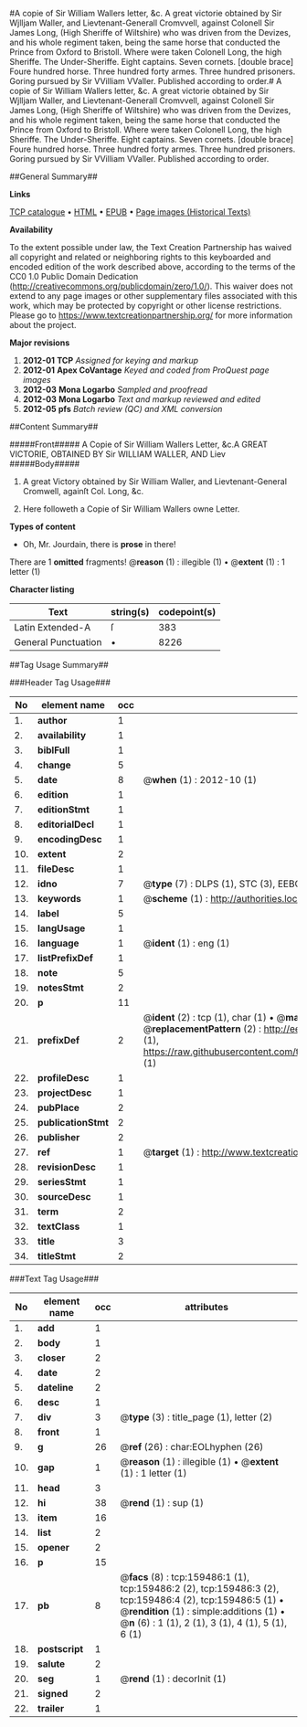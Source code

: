 #A copie of Sir William Wallers letter, &c. A great victorie obtained by Sir Wjlljam Waller, and Lievtenant-Generall Cromvvell, against Colonell Sir James Long, (High Sheriffe of Wiltshire) who was driven from the Devizes, and his whole regiment taken, being the same horse that conducted the Prince from Oxford to Bristoll. Where were taken Colonell Long, the high Sheriffe. The Under-Sheriffe. Eight captains. Seven cornets. [double brace] Foure hundred horse. Three hundred forty armes. Three hundred prisoners. Goring pursued by Sir VVilliam VValler. Published according to order.#
A copie of Sir William Wallers letter, &c. A great victorie obtained by Sir Wjlljam Waller, and Lievtenant-Generall Cromvvell, against Colonell Sir James Long, (High Sheriffe of Wiltshire) who was driven from the Devizes, and his whole regiment taken, being the same horse that conducted the Prince from Oxford to Bristoll. Where were taken Colonell Long, the high Sheriffe. The Under-Sheriffe. Eight captains. Seven cornets. [double brace] Foure hundred horse. Three hundred forty armes. Three hundred prisoners. Goring pursued by Sir VVilliam VValler. Published according to order.

##General Summary##

**Links**

[TCP catalogue](http://www.ota.ox.ac.uk/tcp/)  • 
[HTML](http://tei.it.ox.ac.uk/tcp/Texts-HTML/free/A97/A97041.html)  • 
[EPUB](http://tei.it.ox.ac.uk/tcp/Texts-EPUB/free/A97/A97041.epub) • 
[Page images (Historical Texts)](https://historicaltexts.jisc.ac.uk/eebo-99868905e)

**Availability**

To the extent possible under law, the Text Creation Partnership has waived all copyright and related or neighboring rights to this keyboarded and encoded edition of the work described above, according to the terms of the CC0 1.0 Public Domain Dedication (http://creativecommons.org/publicdomain/zero/1.0/). This waiver does not extend to any page images or other supplementary files associated with this work, which may be protected by copyright or other license restrictions. Please go to https://www.textcreationpartnership.org/ for more information about the project.

**Major revisions**

1. __2012-01__ __TCP__ *Assigned for keying and markup*
1. __2012-01__ __Apex CoVantage__ *Keyed and coded from ProQuest page images*
1. __2012-03__ __Mona Logarbo__ *Sampled and proofread*
1. __2012-03__ __Mona Logarbo__ *Text and markup reviewed and edited*
1. __2012-05__ __pfs__ *Batch review (QC) and XML conversion*

##Content Summary##

#####Front#####
A Copie of Sir William Wallers Letter, &c.A GREAT VICTORIE, OBTAINED BY Sir WILLIAM WALLER, AND Liev
#####Body#####

1. A great Victory obtained by Sir William Waller, and Lievtenant-General Cromwell, againſt Col. Long, &c.

1. Here followeth a Copie of Sir William Wallers owne Letter.

**Types of content**

  * Oh, Mr. Jourdain, there is **prose** in there!

There are 1 **omitted** fragments! 
 @__reason__ (1) : illegible (1)  •  @__extent__ (1) : 1 letter (1)

**Character listing**


|Text|string(s)|codepoint(s)|
|---|---|---|
|Latin Extended-A|ſ|383|
|General Punctuation|•|8226|

##Tag Usage Summary##

###Header Tag Usage###

|No|element name|occ|attributes|
|---|---|---|---|
|1.|__author__|1||
|2.|__availability__|1||
|3.|__biblFull__|1||
|4.|__change__|5||
|5.|__date__|8| @__when__ (1) : 2012-10 (1)|
|6.|__edition__|1||
|7.|__editionStmt__|1||
|8.|__editorialDecl__|1||
|9.|__encodingDesc__|1||
|10.|__extent__|2||
|11.|__fileDesc__|1||
|12.|__idno__|7| @__type__ (7) : DLPS (1), STC (3), EEBO-CITATION (1), PROQUEST (1), VID (1)|
|13.|__keywords__|1| @__scheme__ (1) : http://authorities.loc.gov/ (1)|
|14.|__label__|5||
|15.|__langUsage__|1||
|16.|__language__|1| @__ident__ (1) : eng (1)|
|17.|__listPrefixDef__|1||
|18.|__note__|5||
|19.|__notesStmt__|2||
|20.|__p__|11||
|21.|__prefixDef__|2| @__ident__ (2) : tcp (1), char (1)  •  @__matchPattern__ (2) : ([0-9\-]+):([0-9IVX]+) (1), (.+) (1)  •  @__replacementPattern__ (2) : http://eebo.chadwyck.com/downloadtiff?vid=$1&page=$2 (1), https://raw.githubusercontent.com/textcreationpartnership/Texts/master/tcpchars.xml#$1 (1)|
|22.|__profileDesc__|1||
|23.|__projectDesc__|1||
|24.|__pubPlace__|2||
|25.|__publicationStmt__|2||
|26.|__publisher__|2||
|27.|__ref__|1| @__target__ (1) : http://www.textcreationpartnership.org/docs/. (1)|
|28.|__revisionDesc__|1||
|29.|__seriesStmt__|1||
|30.|__sourceDesc__|1||
|31.|__term__|2||
|32.|__textClass__|1||
|33.|__title__|3||
|34.|__titleStmt__|2||


###Text Tag Usage###

|No|element name|occ|attributes|
|---|---|---|---|
|1.|__add__|1||
|2.|__body__|1||
|3.|__closer__|2||
|4.|__date__|2||
|5.|__dateline__|2||
|6.|__desc__|1||
|7.|__div__|3| @__type__ (3) : title_page (1), letter (2)|
|8.|__front__|1||
|9.|__g__|26| @__ref__ (26) : char:EOLhyphen (26)|
|10.|__gap__|1| @__reason__ (1) : illegible (1)  •  @__extent__ (1) : 1 letter (1)|
|11.|__head__|3||
|12.|__hi__|38| @__rend__ (1) : sup (1)|
|13.|__item__|16||
|14.|__list__|2||
|15.|__opener__|2||
|16.|__p__|15||
|17.|__pb__|8| @__facs__ (8) : tcp:159486:1 (1), tcp:159486:2 (2), tcp:159486:3 (2), tcp:159486:4 (2), tcp:159486:5 (1)  •  @__rendition__ (1) : simple:additions (1)  •  @__n__ (6) : 1 (1), 2 (1), 3 (1), 4 (1), 5 (1), 6 (1)|
|18.|__postscript__|1||
|19.|__salute__|2||
|20.|__seg__|1| @__rend__ (1) : decorInit (1)|
|21.|__signed__|2||
|22.|__trailer__|1||
